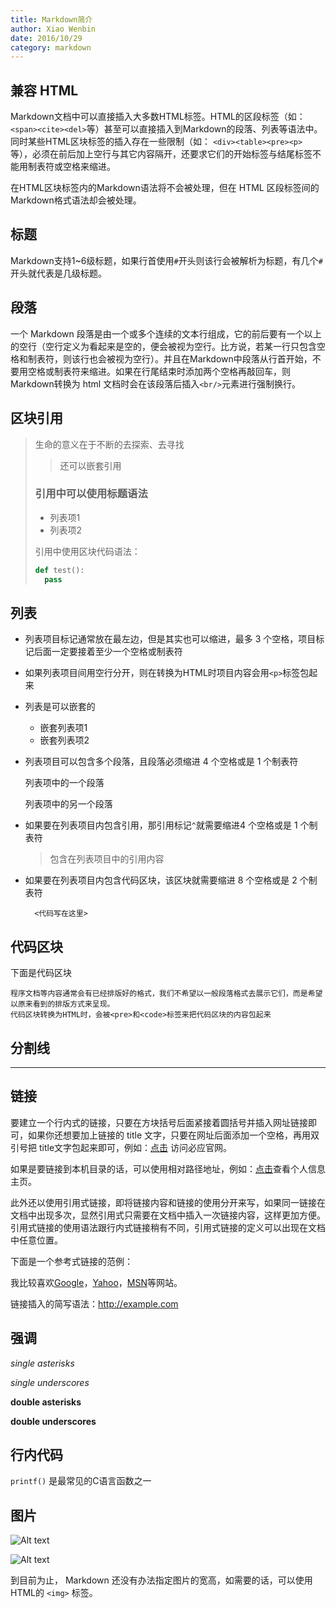 ```yaml
---
title: Markdown简介
author: Xiao Wenbin
date: 2016/10/29
category: markdown
---
```


## 兼容 HTML

Markdown文档中可以直接插入大多数HTML标签。HTML的区段标签（如：`<span><cite><del>`等）甚至可以直接插入到Markdown的段落、列表等语法中。同时某些HTML区块标签的插入存在一些限制（如： `<div><table><pre><p>` 等），必须在前后加上空行与其它内容隔开，还要求它们的开始标签与结尾标签不能用制表符或空格来缩进。

在HTML区块标签内的Markdown语法将不会被处理，但在 HTML 区段标签间的Markdown格式语法却会被处理。

## 标题

Markdown支持1~6级标题，如果行首使用`#`开头则该行会被解析为标题，有几个`#`开头就代表是几级标题。


## 段落
一个 Markdown 段落是由一个或多个连续的文本行组成，它的前后要有一个以上的空行（空行定义为看起来是空的，便会被视为空行。比方说，若某一行只包含空格和制表符，则该行也会被视为空行）。并且在Markdown中段落从行首开始，不要用空格或制表符来缩进。如果在行尾结束时添加两个空格再敲回车，则Markdown转换为 html 文档时会在该段落后插入`<br/>`元素进行强制换行。  

## 区块引用

> 生命的意义在于不断的去探索、去寻找
>
> > 还可以嵌套引用
>
> ### 引用中可以使用标题语法
>
> * 列表项1
> * 列表项2
>
> 引用中使用区块代码语法：
>
> ```python
> def test():
> 	pass
> ```

## 列表
* 列表项目标记通常放在最左边，但是其实也可以缩进，最多 3 个空格，项目标记后面一定要接着至少一个空格或制表符
* 如果列表项目间用空行分开，则在转换为HTML时项目内容会用`<p>`标签包起来
* 列表是可以嵌套的
  * 嵌套列表项1
  * 嵌套列表项2


* 列表项目可以包含多个段落，且段落必须缩进 4 个空格或是 1 个制表符

  列表项中的一个段落

  列表项中的另一个段落

* 如果要在列表项目内包含引用，那引用标记`^`就需要缩进4 个空格或是 1 个制表符

  > 包含在列表项目中的引用内容



* 如果要在列表项目内包含代码区块，该区块就需要缩进 8 个空格或是 2 个制表符

        <代码写在这里>


## 代码区块
下面是代码区块

    程序文档等内容通常会有已经排版好的格式，我们不希望以一般段落格式去展示它们，而是希望以原来看到的排版方式来呈现。
    代码区块转换为HTML时，会被<pre>和<code>标签来把代码区块的内容包起来

## 分割线

---

## 链接
要建立一个行内式的链接，只要在方块括号后面紧接着圆括号并插入网址链接即可，如果你还想要加上链接的 title 文字，只要在网址后面添加一个空格，再用双引号把 title文字包起来即可，例如：[点击](http://www.baidu.com/ "必应搜索") 访问必应官网。

如果是要链接到本机目录的话，可以使用相对路径地址，例如：[点击](/about.html)查看个人信息主页。

此外还以使用引用式链接，即将链接内容和链接的使用分开来写，如果同一链接在文档中出现多次，显然引用式只需要在文档中插入一次链接内容，这样更加方便。引用式链接的使用语法跟行内式链接稍有不同，引用式链接的定义可以出现在文档中任意位置。

下面是一个参考式链接的范例：

我比较喜欢[Google][1]，[Yahoo][2]，[MSN][3]等网站。

[1]: http://google.com/        "Google"
[2]: http://search.yahoo.com/  "Yahoo Search"
[3]: http://search.msn.com/    "MSN Search"

链接插入的简写语法：<http://example.com>

## 强调

*single asterisks*

_single underscores_

**double asterisks**

__double underscores__

## 行内代码
`printf()` 是最常见的C语言函数之一

## 图片

![Alt text](/path/to/img.jpg "Optional title")

![Alt text][id]

[id]: url/to/image  "Optional title attribute"

到目前为止， Markdown 还没有办法指定图片的宽高，如需要的话，可以使用HTML的 `<img>` 标签。
